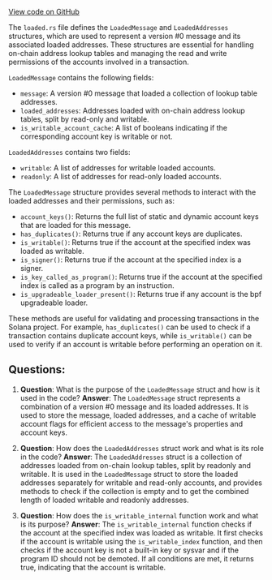 [View code on GitHub](https://github.com/solana-labs/solana/blob/master/sdk/program/src/message/versions/v0/loaded.rs)

The `loaded.rs` file defines the `LoadedMessage` and `LoadedAddresses` structures, which are used to represent a version #0 message and its associated loaded addresses. These structures are essential for handling on-chain address lookup tables and managing the read and write permissions of the accounts involved in a transaction.

`LoadedMessage` contains the following fields:
- `message`: A version #0 message that loaded a collection of lookup table addresses.
- `loaded_addresses`: Addresses loaded with on-chain address lookup tables, split by read-only and writable.
- `is_writable_account_cache`: A list of booleans indicating if the corresponding account key is writable or not.

`LoadedAddresses` contains two fields:
- `writable`: A list of addresses for writable loaded accounts.
- `readonly`: A list of addresses for read-only loaded accounts.

The `LoadedMessage` structure provides several methods to interact with the loaded addresses and their permissions, such as:
- `account_keys()`: Returns the full list of static and dynamic account keys that are loaded for this message.
- `has_duplicates()`: Returns true if any account keys are duplicates.
- `is_writable()`: Returns true if the account at the specified index was loaded as writable.
- `is_signer()`: Returns true if the account at the specified index is a signer.
- `is_key_called_as_program()`: Returns true if the account at the specified index is called as a program by an instruction.
- `is_upgradeable_loader_present()`: Returns true if any account is the bpf upgradeable loader.

These methods are useful for validating and processing transactions in the Solana project. For example, `has_duplicates()` can be used to check if a transaction contains duplicate account keys, while `is_writable()` can be used to verify if an account is writable before performing an operation on it.
## Questions: 
 1. **Question**: What is the purpose of the `LoadedMessage` struct and how is it used in the code?
   **Answer**: The `LoadedMessage` struct represents a combination of a version #0 message and its loaded addresses. It is used to store the message, loaded addresses, and a cache of writable account flags for efficient access to the message's properties and account keys.

2. **Question**: How does the `LoadedAddresses` struct work and what is its role in the code?
   **Answer**: The `LoadedAddresses` struct is a collection of addresses loaded from on-chain lookup tables, split by readonly and writable. It is used in the `LoadedMessage` struct to store the loaded addresses separately for writable and read-only accounts, and provides methods to check if the collection is empty and to get the combined length of loaded writable and readonly addresses.

3. **Question**: How does the `is_writable_internal` function work and what is its purpose?
   **Answer**: The `is_writable_internal` function checks if the account at the specified index was loaded as writable. It first checks if the account is writable using the `is_writable_index` function, and then checks if the account key is not a built-in key or sysvar and if the program ID should not be demoted. If all conditions are met, it returns true, indicating that the account is writable.